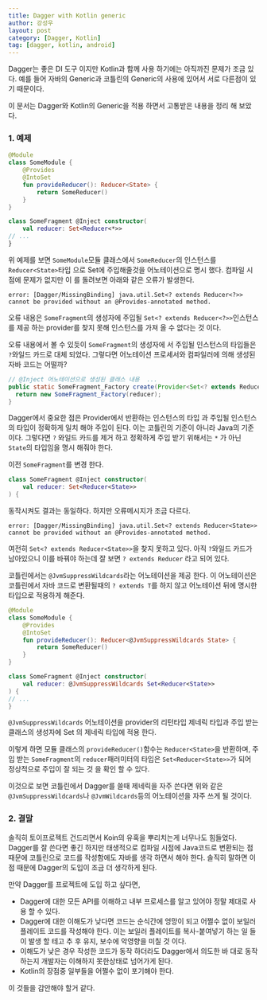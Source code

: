 ```yaml
---
title: Dagger with Kotlin generic
author: 강성우
layout: post
category: [Dagger, Kotlin]
tag: [dagger, kotlin, android]
---
```


Dagger는 좋은 DI 도구 이지만 Kotlin과 함께 사용 하기에는 아직까진 문제가 조금 있다. 예를 들어 자바의 Generic과 코틀린의 Generic의 사용에 있어서 서로 다른점이 있기 때문이다. 

이 문서는 Dagger와 Kotlin의 Generic을 적용 하면서 고통받은 내용을 정리 해 보았다. 

### 1. 예제 

```kotlin
@Module
class SomeModule {
    @Provides
    @IntoSet
    fun provideReducer(): Reducer<State> {
        return SomeReducer()
    }
}

class SomeFragment @Inject constructor(
    val reducer: Set<Reducer<*>>
// ...
}
```

위 예제를 보면 `SomeModule`모듈 클래스에서 `SomeReducer`의 인스턴스를 `Reducer<State>`타입 으로 Set에 주입해줄것을 어노테이션으로 명시 했다. 컴파일 시점에 문제가 없지만 이 를 돌려보면 아래와 같은 오류가 발생한다. 

```
error: [Dagger/MissingBinding] java.util.Set<? extends Reducer<?>> cannot be provided without an @Provides-annotated method.
```

오류 내용은 `SomeFragment`의 생성자에 주입될 `Set<? extends Reducer<?>>`인스턴스를 제공 하는 provider를 찾지 못해 인스턴스를 가져 올 수 없다는 것 이다. 

오류 내용에서 볼 수 있듯이 `SomeFragment`의 생성자에 서 주입될 인스턴스의 타입들은 `?`와일드 카드로 대체 되었다. 그렇다면 어노테이션 프로세서와 컴파일러에 의해 생성된 자바 코드는 어떨까? 

```java
// @Inject 어노테이션으로 생성된 클래스 내용  ...
public static SomeFragment_Factory create(Provider<Set<? extends Reducer<?>>> reducer) {
  return new SomeFragment_Factory(reducer);
}
```

Dagger에서 중요한 점은 Provider에서 반환하는 인스턴스의 타입 과 주입될 인스턴스의 타입이 정확하게 일치 해야 주입이 된다. 이는 코틀린의 기준이 아니라 Java의 기준이다. 그렇다면 `?` 와일드 카드를 제거 하고 정확하게 주입 받기 위해서는 `*` 가 아닌 `State`의 타입임을 명시 해줘야 한다. 

이전 `SomeFragment`를 변경 한다. 

```kotlin
class SomeFragment @Inject constructor(
    val reducer: Set<Reducer<State>>
) {
```

동작시켜도 결과는 동일하다. 하지만 오류메시지가 조금 다르다. 

```
error: [Dagger/MissingBinding] java.util.Set<? extends Reducer<State>> cannot be provided without an @Provides-annotated method.
```

여전히 `Set<? extends Reducer<State>>`을 찾지 못하고 있다. 아직 `?`와일드 카드가 남아있으니 이를 바꿔야 하는데 잘 보면 `? extends Reducer` 라고 되어 있다. 

코틀린에서는 `@JvmSuppressWildcards`라는 어노테이션을 제공 한다. 이 어노테이션은 코틀린에서 자바 코드로 변환될때의 `? extends T`를 하지 않고 어노테이션 뒤에 명시한 타입으로 적용하게 해준다. 

```kotlin
@Module
class SomeModule {
    @Provides
    @IntoSet
    fun provideReducer(): Reducer<@JvmSuppressWildcards State> {
        return SomeReducer()
    }
}

class SomeFragment @Inject constructor(
    val reducer: @JvmSuppressWildcards Set<Reducer<State>>
) {
// ...
}
```

`@JvmSuppressWildcards` 어노테이션을 provider의 리턴타입 제네릭 타입과 주입 받는 클래스의 생성자에 Set 의 제네릭 타입에 적용 한다. 

이렇게 하면 모듈 클래스의 `provideReducer()`함수는 `Reducer<State>`을 반환하며, 주입 받는 `SomeFragment`의 `reducer`패러미터의 타입은 `Set<Reducer<State>>`가 되어 정상적으로 주입이 잘 되는 것 을 확인 할 수 있다. 

이것으로 보면 코틀린에서 Dagger를 쓸때 제네릭을 자주 쓴다면 위와 같은 `@JvmSuppressWildcards`나 `@JvmWildcards`등의 어노테이션을 자주 쓰게 될 것이다. 

### 2. 결말

솔직히 토이프로젝트 건드리면서 Koin의 유혹을 뿌리치는게 너무나도 힘들었다. Dagger를 잘 쓴다면 좋긴 하지만 태생적으로 컴파일 시점에 Java코드로 변환되는 점 때문에 코틀린으로 코드를 작성함에도 자바를 생각 하면서 해야 한다. 솔직히 말하면 이 점 때문에 Dagger의 도입이 조금 더 생각하게 된다.

만약 Dagger를 프로젝트에 도입 하고 싶다면, 

- Dagger에 대한 모든 API를 이해하고 내부 프로세스를 알고 있어야 정말 제대로 사용 할 수 있다. 
- Dagger에 대한 이해도가 낮다면 코드는 순식간에 엉망이 되고 어쩔수 없이 보일러 플레이트 코드를 작성해야 한다. 이는 보일러 플레이트를 복사-붙여넣기 하는 일 들이 발생 할 테고 추 후 유지, 보수에 악영향을 미칠 것 이다. 
- 이해도가 낮은 경우 작성한 코드가 동작 하더라도 Dagger에서 의도한 바 대로 동작하는지 개발자는 이해하지 못한상태로 넘어가게 된다.
- Kotlin의 장점중 일부들을 어쩔수 없이 포기해야 한다. 

이 것들을 감안해야 할거 같다. 
